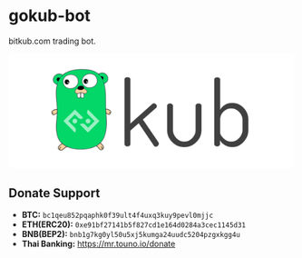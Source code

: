 # gokub-bot
bitkub.com trading bot.

![Foo](./docs/gokub.png)

## Donate Support

- **BTC:** `bc1qeu852pqaphk0f39ult4f4uxq3kuy9pevl0mjjc`
- **ETH(ERC20):** `0xe91bf27141b5f827cd1e164d0284a3cec1145d31`
- **BNB(BEP2):** `bnb1g7kg0yl50u5xj5kumga24uudc5204pzgxkgg4u`
- **Thai Banking:** https://mr.touno.io/donate